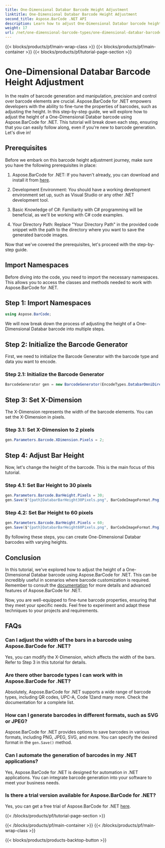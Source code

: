 ```yaml
---
title: One-Dimensional Databar Barcode Height Adjustment
linktitle: One-Dimensional Databar Barcode Height Adjustment
second_title: Aspose.BarCode .NET API
description: Learn how to adjust One-Dimensional Databar barcode height with Aspose.BarCode for .NET. Create custom barcodes in a few simple steps. Explore the power of barcode customization.
weight: 17
url: /net/one-dimensional-barcode-types/one-dimensional-databar-barcode-height-adjustment/
---
```


{{< blocks/products/pf/main-wrap-class >}}
{{< blocks/products/pf/main-container >}}
{{< blocks/products/pf/tutorial-page-section >}}

# One-Dimensional Databar Barcode Height Adjustment


In the realm of barcode generation and manipulation, precision and control over barcode elements are crucial. Aspose.BarCode for .NET empowers developers with the ability to fine-tune the properties of barcodes, such as adjusting the height. In this step-by-step guide, we will explore how to adjust the height of a One-Dimensional Databar barcode using Aspose.BarCode for .NET. This tutorial will break down each step, ensuring that you can easily follow along, even if you're new to barcode generation. Let's dive in!

## Prerequisites

Before we embark on this barcode height adjustment journey, make sure you have the following prerequisites in place:

1. Aspose.BarCode for .NET: If you haven't already, you can download and install it from [here](https://releases.aspose.com/barcode/net/).

2. Development Environment: You should have a working development environment set up, such as Visual Studio or any other .NET development tool.

3. Basic Knowledge of C#: Familiarity with C# programming will be beneficial, as we'll be working with C# code examples.

4. Your Directory Path: Replace "Your Directory Path" in the provided code snippet with the path to the directory where you want to save the generated barcode images.

Now that we've covered the prerequisites, let's proceed with the step-by-step guide.

## Import Namespaces

Before diving into the code, you need to import the necessary namespaces. This allows you to access the classes and methods needed to work with Aspose.BarCode for .NET.

## Step 1: Import Namespaces
```csharp
using Aspose.BarCode;
```

We will now break down the process of adjusting the height of a One-Dimensional Databar barcode into multiple steps.

## Step 2: Initialize the Barcode Generator

First, we need to initialize the Barcode Generator with the barcode type and data you want to encode.

### Step 2.1: Initialize the Barcode Generator
```csharp
BarcodeGenerator gen = new BarcodeGenerator(EncodeTypes.DatabarOmniDirectional, "(01)12345678901231");
```

## Step 3: Set X-Dimension

The X-Dimension represents the width of the barcode elements. You can set the X-Dimension in pixels.

### Step 3.1: Set X-Dimension to 2 pixels
```csharp
gen.Parameters.Barcode.XDimension.Pixels = 2;
```

## Step 4: Adjust Bar Height

Now, let's change the height of the barcode. This is the main focus of this tutorial.

### Step 4.1: Set Bar Height to 30 pixels
```csharp
gen.Parameters.Barcode.BarHeight.Pixels = 30;
gen.Save($"{path}DatabarBarHeight30Pixels.png", BarCodeImageFormat.Png);
```

### Step 4.2: Set Bar Height to 60 pixels
```csharp
gen.Parameters.Barcode.BarHeight.Pixels = 60;
gen.Save($"{path}DatabarBarHeight60Pixels.png", BarCodeImageFormat.Png);
```

By following these steps, you can create One-Dimensional Databar barcodes with varying heights.

## Conclusion

In this tutorial, we've explored how to adjust the height of a One-Dimensional Databar barcode using Aspose.BarCode for .NET. This can be incredibly useful in scenarios where barcode customization is required. Remember to consult the [documentation](https://reference.aspose.com/barcode/net/) for more details and advanced features of Aspose.BarCode for .NET.

Now, you are well-equipped to fine-tune barcode properties, ensuring that they meet your specific needs. Feel free to experiment and adapt these techniques to your projects and requirements.

## FAQs

### Can I adjust the width of the bars in a barcode using Aspose.BarCode for .NET?
Yes, you can modify the X-Dimension, which affects the width of the bars. Refer to Step 3 in this tutorial for details.

### Are there other barcode types I can work with in Aspose.BarCode for .NET?
Absolutely, Aspose.BarCode for .NET supports a wide range of barcode types, including QR codes, UPC-A, Code 12and many more. Check the documentation for a complete list.

### How can I generate barcodes in different formats, such as SVG or JPEG?
Aspose.BarCode for .NET provides options to save barcodes in various formats, including PNG, JPEG, SVG, and more. You can specify the desired format in the `gen.Save()` method.

### Can I automate the generation of barcodes in my .NET applications?
Yes, Aspose.BarCode for .NET is designed for automation in .NET applications. You can integrate barcode generation into your software to meet your business needs.

### Is there a trial version available for Aspose.BarCode for .NET?
Yes, you can get a free trial of Aspose.BarCode for .NET [here](https://releases.aspose.com/).


{{< /blocks/products/pf/tutorial-page-section >}}

{{< /blocks/products/pf/main-container >}}
{{< /blocks/products/pf/main-wrap-class >}}

{{< blocks/products/products-backtop-button >}}
